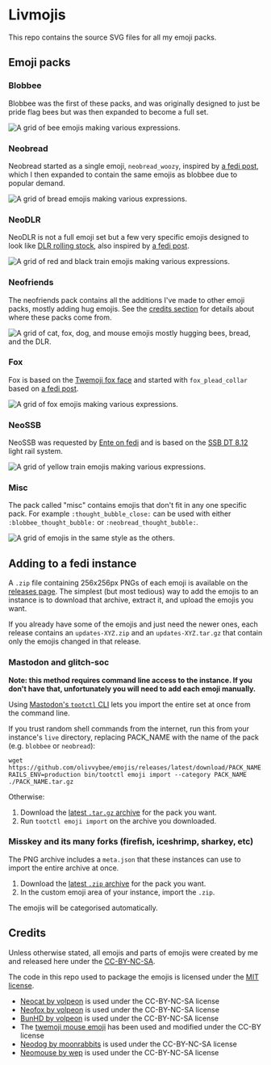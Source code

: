 # Livmojis

This repo contains the source SVG files for all my emoji packs.

## Emoji packs

### Blobbee

Blobbee was the first of these packs, and was originally designed to just be
pride flag bees but was then expanded to become a full set.

![A grid of bee emojis making various expressions.](https://github.com/olivvybee/emojis/releases/latest/download/preview-blobbee.png)

### Neobread

Neobread started as a single emoji, `neobread_woozy`, inspired by
[a fedi post](https://meow.woem.cat/notes/9qq5pizgf0bff23a), which I then
expanded to contain the same emojis as blobbee due to popular demand.

![A grid of bread emojis making various expressions.](https://github.com/olivvybee/emojis/releases/latest/download/preview-neobread.png)

### NeoDLR

NeoDLR is not a full emoji set but a few very specific emojis designed to look
like
[DLR rolling stock](https://en.wikipedia.org/wiki/Docklands_Light_Railway_rolling_stock),
also inspired by [a fedi post](https://meow.woem.cat/notes/9tkftowim4l7k08p).

![A grid of red and black train emojis making various expressions.](https://github.com/olivvybee/emojis/releases/latest/download/preview-neoDLR.png)

### Neofriends

The neofriends pack contains all the additions I've made to other emoji packs,
mostly adding hug emojis. See the [credits section](#credits) for details about
where these packs come from.

![A grid of cat, fox, dog, and mouse emojis mostly hugging bees, bread, and the DLR.](https://github.com/olivvybee/emojis/releases/latest/download/preview-neofriends.png)

### Fox

Fox is based on the
[Twemoji fox face](https://commons.wikimedia.org/wiki/File:Twemoji12_1f98a.svg)
and started with `fox_plead_collar` based on
[a fedi post](https://fox.nexus/@theresnotime/112418372868714476).

![A grid of fox emojis making various expressions.](https://github.com/olivvybee/emojis/releases/latest/download/preview-fox.png)

### NeoSSB

NeoSSB was requested by [Ente on fedi](@Erpel@hat-eine.entenbru.st) and is based
on the [SSB DT 8.12](https://en.wikipedia.org/wiki/SSB_DT_8) light rail system.

![A grid of yellow train emojis making various expressions.](https://github.com/olivvybee/emojis/releases/latest/download/preview-neossb.png)

### Misc

The pack called "misc" contains emojis that don't fit in any one specific pack.
For example `:thought_bubble_close:` can be used with either
`:blobbee_thought_bubble:` or `:neobread_thought_bubble:`.

![A grid of emojis in the same style as the others.](https://github.com/olivvybee/emojis/releases/latest/download/preview-misc.png)

## Adding to a fedi instance

A `.zip` file containing 256x256px PNGs of each emoji is available on the
[releases page](https://github.com/olivvybee/emojis/releases/latest). The
simplest (but most tedious) way to add the emojis to an instance is to download
that archive, extract it, and upload the emojis you want.

If you already have some of the emojis and just need the newer ones, each
release contains an `updates-XYZ.zip` and an `updates-XYZ.tar.gz` that contain
only the emojis changed in that release.

### Mastodon and glitch-soc

**Note: this method requires command line access to the instance. If you don't
have that, unfortunately you will need to add each emoji manually.**

Using
[Mastodon's `tootctl` CLI](https://docs.joinmastodon.org/admin/tootctl/#emoji-import)
lets you import the entire set at once from the command line.

If you trust random shell commands from the internet, run this from your
instance's `live` directory, replacing PACK_NAME with the name of the pack (e.g.
`blobbee` or `neobread`):

```
wget https://github.com/olivvybee/emojis/releases/latest/download/PACK_NAME.tar.gz
RAILS_ENV=production bin/tootctl emoji import --category PACK_NAME ./PACK_NAME.tar.gz
```

Otherwise:

1. Download the
   [latest `.tar.gz` archive](https://github.com/olivvybee/emojis/releases/latest)
   for the pack you want.
2. Run `tootctl emoji import` on the archive you downloaded.

### Misskey and its many forks (firefish, iceshrimp, sharkey, etc)

The PNG archive includes a `meta.json` that these instances can use to import
the entire archive at once.

1. Download the
   [latest `.zip` archive](https://github.com/olivvybee/emojis/releases/latest)
   for the pack you want.
2. In the custom emoji area of your instance, import the `.zip`.

The emojis will be categorised automatically.

## Credits

Unless otherwise stated, all emojis and parts of emojis were created by me and
released here under the
[CC-BY-NC-SA](https://creativecommons.org/licenses/by-nc-sa/4.0/).

The code in this repo used to package the emojis is licensed under the
[MIT license](https://opensource.org/license/mit).

- [Neocat by volpeon](https://volpeon.ink/emojis/neocat/) is used under the
  CC-BY-NC-SA license
- [Neofox by volpeon](https://volpeon.ink/emojis/neofox/) is used under the
  CC-BY-NC-SA license
- [BunHD by volpeon](https://volpeon.ink/emojis/bunhd/) is used under the
  CC-BY-NC-SA license
- The
  [twemoji mouse emoji](https://commons.wikimedia.org/wiki/File:Twemoji_1f401.svg)
  has been used and modified under the CC-BY license
- [Neodog by moonrabbits](https://git.gay/moonrabbits/neodog) is used under the
  CC-BY-NC-SA license
- [Neomouse by wep](https://akko.eepy.zone/users/wep) is used under the
  CC-BY-NC-SA license
